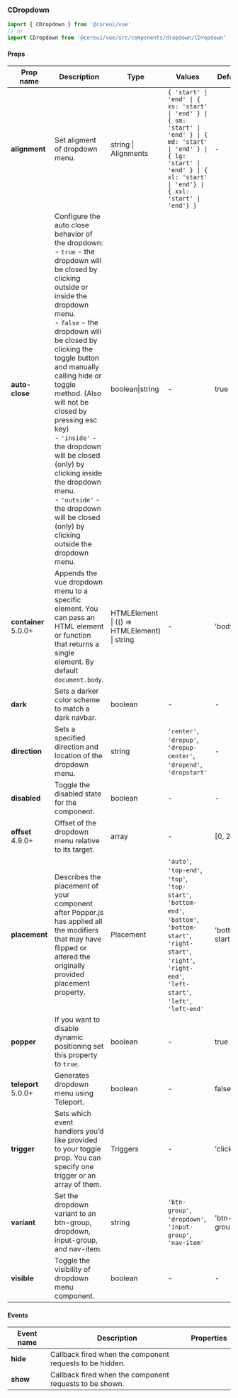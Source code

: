 ### CDropdown

```jsx
import { CDropdown } from '@coreui/vue'
// or
import CDropdown from '@coreui/vue/src/components/dropdown/CDropdown'
```

#### Props

| Prop name                                                    | Description                                                                                                                                                                                                                                                                                                                                                                                                                                                                                              | Type                                         | Values                                                                                                                                                                                        | Default        |
| ------------------------------------------------------------ | -------------------------------------------------------------------------------------------------------------------------------------------------------------------------------------------------------------------------------------------------------------------------------------------------------------------------------------------------------------------------------------------------------------------------------------------------------------------------------------------------------- | -------------------------------------------- | --------------------------------------------------------------------------------------------------------------------------------------------------------------------------------------------- | -------------- |
| **alignment**                                                | Set aligment of dropdown menu.                                                                                                                                                                                                                                                                                                                                                                                                                                                                           | string \| Alignments                         | `{ 'start' \| 'end' \| { xs: 'start' \| 'end' } \| { sm: 'start' \| 'end' } \| { md: 'start' \| 'end' } \| { lg: 'start' \| 'end' } \| { xl: 'start' \| 'end'} \| { xxl: 'start' \| 'end'} }` | -              |
| **auto-close**                                               | Configure the auto close behavior of the dropdown:<br>- `true` - the dropdown will be closed by clicking outside or inside the dropdown menu.<br>- `false` - the dropdown will be closed by clicking the toggle button and manually calling hide or toggle method. (Also will not be closed by pressing esc key)<br>- `'inside'` - the dropdown will be closed (only) by clicking inside the dropdown menu.<br>- `'outside'` - the dropdown will be closed (only) by clicking outside the dropdown menu. | boolean\|string                              | -                                                                                                                                                                                             | true           |
| **container** <br><div class="badge bg-primary">5.0.0+</div> | Appends the vue dropdown menu to a specific element. You can pass an HTML element or function that returns a single element. By default `document.body`.                                                                                                                                                                                                                                                                                                                                                 | HTMLElement \| (() => HTMLElement) \| string | -                                                                                                                                                                                             | 'body'         |
| **dark**                                                     | Sets a darker color scheme to match a dark navbar.                                                                                                                                                                                                                                                                                                                                                                                                                                                       | boolean                                      | -                                                                                                                                                                                             | -              |
| **direction**                                                | Sets a specified direction and location of the dropdown menu.                                                                                                                                                                                                                                                                                                                                                                                                                                            | string                                       | `'center'`, `'dropup'`, `'dropup-center'`, `'dropend'`, `'dropstart'`                                                                                                                         | -              |
| **disabled**                                                 | Toggle the disabled state for the component.                                                                                                                                                                                                                                                                                                                                                                                                                                                             | boolean                                      | -                                                                                                                                                                                             | -              |
| **offset** <br><div class="badge bg-primary">4.9.0+</div>    | Offset of the dropdown menu relative to its target.                                                                                                                                                                                                                                                                                                                                                                                                                                                      | array                                        | -                                                                                                                                                                                             | [0, 2]         |
| **placement**                                                | Describes the placement of your component after Popper.js has applied all the modifiers that may have flipped or altered the originally provided placement property.                                                                                                                                                                                                                                                                                                                                     | Placement                                    | `'auto'`, `'top-end'`, `'top'`, `'top-start'`, `'bottom-end'`, `'bottom'`, `'bottom-start'`, `'right-start'`, `'right'`, `'right-end'`, `'left-start'`, `'left'`, `'left-end'`                | 'bottom-start' |
| **popper**                                                   | If you want to disable dynamic positioning set this property to `true`.                                                                                                                                                                                                                                                                                                                                                                                                                                  | boolean                                      | -                                                                                                                                                                                             | true           |
| **teleport** <br><div class="badge bg-primary">5.0.0+</div>  | Generates dropdown menu using Teleport.                                                                                                                                                                                                                                                                                                                                                                                                                                                                  | boolean                                      | -                                                                                                                                                                                             | false          |
| **trigger**                                                  | Sets which event handlers you’d like provided to your toggle prop. You can specify one trigger or an array of them.                                                                                                                                                                                                                                                                                                                                                                                      | Triggers                                     | -                                                                                                                                                                                             | 'click'        |
| **variant**                                                  | Set the dropdown variant to an btn-group, dropdown, input-group, and nav-item.                                                                                                                                                                                                                                                                                                                                                                                                                           | string                                       | `'btn-group'`, `'dropdown'`, `'input-group'`, `'nav-item'`                                                                                                                                    | 'btn-group'    |
| **visible**                                                  | Toggle the visibility of dropdown menu component.                                                                                                                                                                                                                                                                                                                                                                                                                                                        | boolean                                      | -                                                                                                                                                                                             | -              |

#### Events

| Event name | Description                                              | Properties |
| ---------- | -------------------------------------------------------- | ---------- |
| **hide**   | Callback fired when the component requests to be hidden. |
| **show**   | Callback fired when the component requests to be shown.  |
